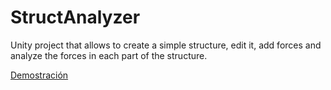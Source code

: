 # StructAnalyzer
Unity project that allows to create a simple structure, edit it, add forces and analyze the forces in each part of the structure.

<a href="https://www.youtube.com/watch?v=RIslb_x-YQI"> Demostración </a>
